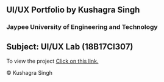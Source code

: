 ## **UI/UX Portfolio by Kushagra Singh**
### **Jaypee University of Engineering and Technology**
## Subject: UI/UX Lab (18B17CI307)

To view the project [Click on this link.](https://kushagrasinghx.github.io/uiux_portfolio/)

© Kushagra Singh
